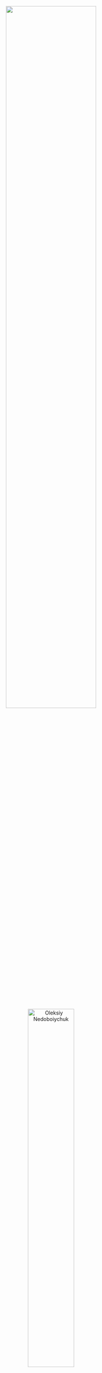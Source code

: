
<div align="center">
   <img src="https://raw.githubusercontent.com/Platane/snk/output/github-contribution-grid-snake.svg" width="70%">
   <div align="center">
  <a href="https://nedo.im/blog">
    <img src="https://img.shields.io/badge/-%E2%9A%A1%20OLEKSIY%20NEDOBOIYCHUK%20%E2%9A%A1-6495ED?style=for-the-badge&labelColor=1a1a1a&logo=github&logoColor=white" alt="Oleksiy Nedoboiychuk" width="50%"/>
  </a>
  </div>
  <br>
  
 
  
  <div>
    <a href="https://linkedin.com/in/lesi-nedo/">
      <img src="https://img.shields.io/badge/LinkedIn-Connect-blue?style=for-the-badge&logo=linkedin" alt="LinkedIn" />
    </a>
    <a href="http://nedo.im/blog/">
      <img src="https://img.shields.io/badge/Website-Visit-2ea44f?style=for-the-badge&logo=safari" alt="Website" />
    </a>
    <a href="mailto:oleksiy12345@live.it">
      <img src="https://img.shields.io/badge/Email-Contact-D14836?style=for-the-badge&logo=gmail" alt="Email" />
    </a>
    <a href="https://www.google.com/maps/place/Pisa">
      <img src="https://img.shields.io/badge/Location-Pisa,%20Italy-orange?style=for-the-badge&logo=google-maps" alt="Location" />
    </a>
  </div>
  
  <br>
  

</div>

## About Me

<div align="center" style="background: linear-gradient(135deg, #f5f7fa 0%, #e8ecf1 100%); border-radius: 20px; padding: 25px; box-shadow: 0 8px 32px rgba(31, 38, 135, 0.1);">

<div style="border-left: 4px solid #6495ED; padding-left: 15px; margin: 20px 0; font-style: italic;">
    <span style="color: #333; font-family: 'Georgia', serif; font-size: 18px;">Forged in the digital fires of Pisa, trained in the arcane arts of AI.</span>
</div>

<img src="https://readme-typing-svg.demolab.com?font=Fira+Code&size=30&duration=3000&pause=1000&color=2F3542&center=true&vCenter=true&width=435&lines=LEVEL+42+TECH+WIZARD;FULL-STACK+DEVELOPER;AI+SPECIALIST;ALGORITHM+ALCHEMIST" alt="Typing SVG" />

<div style="position: relative; margin: 30px 0;">
    <div style="position: absolute; height: 1px; width: 60%; top: 50%; left: 20%; background: linear-gradient(to right, transparent, #6495ED, transparent);"></div>
    <span style="background: #f5f7fa; padding: 0 15px; position: relative; color: #2F3542; font-family: 'Courier New', monospace;">/profile data/</span>
</div>

<table style="width: 90%; border-collapse: separate; border-spacing: 0; margin: 20px auto; border: none;">
    <tr style="background: transparent;">
        <th style="font-family: 'Courier New', monospace; color: #2F3542; text-align: left; padding: 12px; border-bottom: 1px solid #ddd;">Attribute</th>
        <th style="font-family: 'Courier New', monospace; color: #2F3542; text-align: left; padding: 12px; border-bottom: 1px solid #ddd;">Value</th>
    </tr>
    <tr style="background: rgba(255, 255, 255, 0.6);">
        <td style="color: #2F3542; font-weight: bold; padding: 10px; border-bottom: 1px solid #eee;">Class</td>
        <td style="color: #2F3542; padding: 10px; border-bottom: 1px solid #eee; font-family: 'Courier New', monospace;">Junior Software Engineer</td>
    </tr>
    <tr style="background: rgba(245, 247, 250, 0.6);">
        <td style="color: #2F3542; font-weight: bold; padding: 10px; border-bottom: 1px solid #eee;">Origin</td>
        <td style="color: #2F3542; padding: 10px; border-bottom: 1px solid #eee; font-family: 'Courier New', monospace;">Pisa, Italy</td>
    </tr>
    <tr style="background: rgba(255, 255, 255, 0.6);">
        <td style="color: #2F3542; font-weight: bold; padding: 10px; border-bottom: 1px solid #eee;">Training</td>
        <td style="color: #2F3542; padding: 10px; border-bottom: 1px solid #eee; font-family: 'Courier New', monospace;">MSc Computer Science (AI Focus) - <i>University of Pisa</i><br>BSc Computer Science - <i>University of Pisa</i></td>
    </tr>
    <tr style="background: rgba(245, 247, 250, 0.6);">
        <td style="color: #2F3542; font-weight: bold; padding: 10px; border-bottom: 1px solid #eee;">Abilities</td>
        <td style="color: #2F3542; padding: 10px; border-bottom: 1px solid #eee;">
            <div style="display: inline-block; margin: 2px; padding: 4px 8px; background: #e8ecf1; border-radius: 4px; font-size: 12px;">AI Whisperer</div>
            <div style="display: inline-block; margin: 2px; padding: 4px 8px; background: #e0e3e8; border-radius: 4px; font-size: 12px;">Algorithm Tamer</div>
            <div style="display: inline-block; margin: 2px; padding: 4px 8px; background: #d8dbe2; border-radius: 4px; font-size: 12px;">Digital Reinforcer</div>
            <div style="display: inline-block; margin: 2px; padding: 4px 8px; background: #d0d4dc; border-radius: 4px; font-size: 12px;">Stack Constructor</div>
            <div style="display: inline-block; margin: 2px; padding: 4px 8px; background: #c8ccd5; border-radius: 4px; font-size: 12px;">Puzzle Master</div>
        </td>
    </tr>
    <tr style="background: rgba(255, 255, 255, 0.6);">
        <td style="color: #2F3542; font-weight: bold; padding: 10px; border-bottom: 1px solid #eee;">Languages</td>
        <td style="color: #2F3542; padding: 10px; border-bottom: 1px solid #eee;">
            <div style="display: inline-block; margin: 2px; padding: 4px 8px; background: #e6effe; border-radius: 4px; font-size: 12px; border-left: 3px solid #4a69bd;">English: Fluent</div>
            <div style="display: inline-block; margin: 2px; padding: 4px 8px; background: #e6fff2; border-radius: 4px; font-size: 12px; border-left: 3px solid #2ecc71;">Italian: Proficient</div>
            <div style="display: inline-block; margin: 2px; padding: 4px 8px; background: #fff8e6; border-radius: 4px; font-size: 12px; border-left: 3px solid #f1c40f;">Ukrainian: Native</div>
        </td>
    </tr>
    <tr style="background: rgba(245, 247, 250, 0.6);">
        <td style="color: #2F3542; font-weight: bold; padding: 10px; border-bottom: 1px solid #eee;">Secret Power</td>
        <td style="color: #2F3542; padding: 10px; border-bottom: 1px solid #eee; font-style: italic; font-family: 'Georgia', serif;">Patience</td>
    </tr>
    <tr style="background: rgba(255, 255, 255, 0.6);">
        <td style="color: #2F3542; font-weight: bold; padding: 10px; border-bottom: 1px solid #eee;">Weakness</td>
        <td style="color: #2F3542; padding: 10px; border-bottom: 1px solid #eee; font-family: 'Courier New', monospace;">Critical dependency on caffeine infusions</td>
    </tr>
    <tr style="background: rgba(245, 247, 250, 0.6);">
        <td style="color: #2F3542; font-weight: bold; padding: 10px; border-bottom: 1px solid #eee;">Quest</td>
        <td style="color: #2F3542; padding: 10px; border-bottom: 1px solid #eee; font-family: 'Georgia', serif;">
            <div style="border-left: 3px solid #6495ED; padding-left: 10px;">
                To weave elegant code, conquer complex challenges, and continuously evolve. Seeking epic collaborations!
            </div>
        </td>
    </tr>
</table>

<div style="margin: 30px auto; width: 70%; height: 2px; background: linear-gradient(to right, transparent, #6495ED 50%, transparent);"></div>

<pre style="font-family: 'Courier New', monospace; color: #333; text-align: center; line-height: 1.2;">
     ___           ___           ___           ___     
    /\  \         /\__\         /\  \         /\  \    
   /::\  \       /:/ _/_       /::\  \       /::\  \   
  /:/\:\  \     /:/ /\__\     /:/\:\  \     /:/\:\  \  
 /:/  \:\  \   /:/ /:/ _/_   /:/ /::\  \   /:/ /::\  \ 
/:/__/ \:\__\ /:/_/:/ /\__\ /:/_/:/\:\__\ /:/_/:/\:\__\
\:\  \ /:/  / \:\/:/ /:/  / \:\/:/  \/__/ \:\/:/  \/__/
 \:\  /:/  /   \::/_/:/  /   \::/__/       \::/__/     
  \:\/:/  /     \:\/:/  /     \:\  \        \:\  \     
   \::/  /       \::/  /       \:\__\        \:\__\    
    \/__/         \/__/         \/__/         \/__/    
</pre>

</div>

## Tech Arsenal

<table align="center">
  <tr>
    <td align="center">
      <h3>🔠 Languages</h3>
      <div>
        <img src="https://img.shields.io/badge/Python-3776AB?style=for-the-badge&logo=python&logoColor=white" />
        <img src="https://img.shields.io/badge/C++-00599C?style=for-the-badge&logo=cplusplus&logoColor=white" />
        <img src="https://img.shields.io/badge/C-A8B9CC?style=for-the-badge&logo=c&logoColor=white" />
        <img src="https://img.shields.io/badge/LaTeX-008080?style=for-the-badge&logo=latex&logoColor=white" />
      </div>
    </td>
    <td align="center">
      <h3>🌐 Frontend</h3>
      <div>
        <img src="https://img.shields.io/badge/HTML5-E34F26?style=for-the-badge&logo=html5&logoColor=white" />
        <img src="https://img.shields.io/badge/CSS3-1572B6?style=for-the-badge&logo=css3&logoColor=white" />
        <img src="https://img.shields.io/badge/JavaScript-F7DF1E?style=for-the-badge&logo=javascript&logoColor=black" />
        <img src="https://img.shields.io/badge/TypeScript-3178C6?style=for-the-badge&logo=typescript&logoColor=white" />
      </div>
    </td>
  </tr>
  <tr>
    <td align="center">
      <h3>🧩 Frameworks</h3>
      <div>
        <img src="https://img.shields.io/badge/Django-092E20?style=for-the-badge&logo=django&logoColor=white" />
        <img src="https://img.shields.io/badge/Angular-DD0031?style=for-the-badge&logo=angular&logoColor=white" />
        <img src="https://img.shields.io/badge/Svelte-FF3E00?style=for-the-badge&logo=svelte&logoColor=white" />
        <img src="https://img.shields.io/badge/Spring_Boot-6DB33F?style=for-the-badge&logo=spring-boot&logoColor=white" />
      </div>
    </td>
    <td align="center">
      <h3>🧠 ML/AI</h3>
      <div>
        <img src="https://img.shields.io/badge/PyTorch-EE4C2C?style=for-the-badge&logo=pytorch&logoColor=white" />
        <img src="https://img.shields.io/badge/TensorFlow-FF6F00?style=for-the-badge&logo=tensorflow&logoColor=white" />
        <img src="https://img.shields.io/badge/scikit--learn-F7931E?style=for-the-badge&logo=scikit-learn&logoColor=white" />
      </div>
    </td>
  </tr>
  <tr>
    <td align="center">
      <h3>📊 Data Science</h3>
      <div>
        <img src="https://img.shields.io/badge/Pandas-150458?style=for-the-badge&logo=pandas&logoColor=white" />
        <img src="https://img.shields.io/badge/NumPy-013243?style=for-the-badge&logo=numpy&logoColor=white" />
        <img src="https://img.shields.io/badge/Matplotlib-11557c?style=for-the-badge" />
        <img src="https://img.shields.io/badge/Seaborn-3776AB?style=for-the-badge" />
      </div>
    </td>
    <td align="center">
      <h3>🗄️ Databases</h3>
      <div>
        <img src="https://img.shields.io/badge/MySQL-4479A1?style=for-the-badge&logo=mysql&logoColor=white" />
        <img src="https://img.shields.io/badge/PostgreSQL-4169E1?style=for-the-badge&logo=postgresql&logoColor=white" />
        <img src="https://img.shields.io/badge/MongoDB-47A248?style=for-the-badge&logo=mongodb&logoColor=white" />
      </div>
    </td>
  </tr>
  <tr>
    <td align="center" colspan="2">
      <h3>🛠️ DevOps & Tools</h3>
      <div>
        <img src="https://img.shields.io/badge/Git-F05032?style=for-the-badge&logo=git&logoColor=white" />
        <img src="https://img.shields.io/badge/Docker-2496ED?style=for-the-badge&logo=docker&logoColor=white" />
        <img src="https://img.shields.io/badge/Linux-FCC624?style=for-the-badge&logo=linux&logoColor=black" />
        <img src="https://img.shields.io/badge/VS_Code-007ACC?style=for-the-badge&logo=visual-studio-code&logoColor=white" />
        <img src="https://img.shields.io/badge/GitHub-181717?style=for-the-badge&logo=github&logoColor=white" />
      </div>
    </td>
  </tr>
</table>

<div align="center">
  <details>
    <summary><b>📈 Skill Proficiency Chart</b></summary>
    <br>
    <img
    src="https://cr-ss-service.azurewebsites.net/api/ScreenShot?widget=summary&username=lesi-nedo&badges=2&show-avatar=false&style=--header-bg-color:%23000;--border-radius:10px"
    />
  </details>
</div>

## Professional Journey

<div align="center">
  <img src="https://img.shields.io/badge/Experience-Professional%20Growth-blue?style=for-the-badge" alt="Experience"/>
  <br>
</div>

```mermaid
%%{init: {'theme': 'dark', 'themeVariables': { 'primaryColor': '#6495ED', 'primaryTextColor': '#fff', 'primaryBorderColor': '#6495ED', 'lineColor': '#F8B229', 'secondaryColor': '#006100', 'tertiaryColor': '#444444' }}}%%
timeline
    title My Professional Journey
    2019 : Started BSc in Computer Science
         : University of Pisa, Italy
         : Core CS fundamentals & programming
    2022 : Full-Stack Developer
         : TAI Solutions S.R.L
         : Developed enterprise applications with Spring Boot & Angular
         : Built scalable backend services & responsive UIs
    2023 : Started MSc in AI
         : University of Pisa, Italy
         : Focus: Machine Learning & Neural Networks
         : Research in Reinforcement Learning
    2025 : Expected Graduation
         : Ready for advanced AI Engineering roles
```

## Projects

<div align="center">
  <img src="https://raw.githubusercontent.com/andreasbm/readme/master/assets/lines/rainbow.png" width="70%">
  <h2><span style="color: #6495ED;">DIGITAL CREATIONS</span></h2>
</div>

<table width="100%" border="0" align="center">
<tr>
<td width="50%" align="center">

<div style="border: 1px solid #cccccc; border-radius: 10px; padding: 15px; background: linear-gradient(145deg, #f8f9fa, #e9ecef);">
  <h3 align="center"><img src="https://img.shields.io/badge/-NEURAL%20NETWORK-313131?style=flat-square"/> FROM SCRATCH</h3>
  <hr style="border: 1px solid #6495ED;">
  <p align="center" style="color: #212529;">Designed a flexible Neural Network using only Python and NumPy, implementing forward and backward propagation with Nesterov momentum optimization. Added L1/L2 regularization and grid search for hyperparameter tuning.</p>
  <div align="center">
    <img src="https://img.shields.io/badge/Python-3776AB?style=for-the-badge&logo=python&logoColor=white" />
    <img src="https://img.shields.io/badge/NumPy-013243?style=for-the-badge&logo=numpy&logoColor=white" />
  </div>
</div>

</td>
<td width="50%" align="center">

<div style="border: 1px solid #cccccc; border-radius: 10px; padding: 15px; background: linear-gradient(145deg, #f8f9fa, #e9ecef);">
  <h3 align="center"><img src="https://img.shields.io/badge/-PROBLOG%20BASED-313131?style=flat-square"/> AI AGENT</h3>
  <hr style="border: 1px solid #DD0031;">
  <p align="center" style="color: #212529;">Developed an AI agent using ProbLog for a 2D fighting game that adapts to opponents through dynamic probability estimation. Outperformed MCTS, MinMax, and Prolog-based agents in simulations.</p>
  <div align="center">
    <img src="https://img.shields.io/badge/ProbLog-AA0000?style=for-the-badge" />
    <img src="https://img.shields.io/badge/Probabilistic_Programming-8A2BE2?style=for-the-badge" />
  </div>
</div>

</td>
</tr>

<tr><td colspan="2" align="center">
  <div style="margin: 10px;">
    <img src="https://raw.githubusercontent.com/andreasbm/readme/master/assets/lines/fire.png" width="70%">
  </div>
</td></tr>

<tr>
<td width="50%" align="center">

<div style="border: 1px solid #cccccc; border-radius: 10px; padding: 15px; background: linear-gradient(145deg, #f8f9fa, #e9ecef);">
  <h3 align="center"><img src="https://img.shields.io/badge/-TELEGRAM%20BOT-313131?style=flat-square"/> WITH GITHUB INTEGRATION</h3>
  <hr style="border: 1px solid #0088cc;">
  <p align="center" style="color: #212529;">Created a Telegram bot that integrates with GitHub webhooks to provide repository event notifications and respond to user commands.</p>
  <div align="center">
    <img src="https://img.shields.io/badge/Python-3776AB?style=for-the-badge&logo=python&logoColor=white" />
    <img src="https://img.shields.io/badge/Telegram-2CA5E0?style=for-the-badge&logo=telegram&logoColor=white" />
    <img src="https://img.shields.io/badge/GitHub_API-181717?style=for-the-badge&logo=github&logoColor=white" />
  </div>
</div>

</td>
<td width="50%" align="center">

<div style="border: 1px solid #cccccc; border-radius: 10px; padding: 15px; background: linear-gradient(145deg, #f8f9fa, #e9ecef);">
  <h3 align="center"><img src="https://img.shields.io/badge/-PERSONAL%20WEB-313131?style=flat-square"/> APPLICATION</h3>
  <hr style="border: 1px solid #FF3E00;">
  <p align="center" style="color: #212529;">Developed a personal website using Svelte and Django with PostgreSQL database integration. Deployed on AWS using Nginx and Apache.</p>
  <div align="center">
    <img src="https://img.shields.io/badge/Svelte-FF3E00?style=for-the-badge&logo=svelte&logoColor=white" />
    <img src="https://img.shields.io/badge/Django-092E20?style=for-the-badge&logo=django&logoColor=white" />
    <img src="https://img.shields.io/badge/PostgreSQL-4169E1?style=for-the-badge&logo=postgresql&logoColor=white" />
    <img src="https://img.shields.io/badge/AWS-232F3E?style=for-the-badge&logo=amazon-aws&logoColor=white" />
  </div>
</div>

</td>
</tr>

<tr><td colspan="2" align="center">
  <div style="margin: 10px;">
    <img src="https://raw.githubusercontent.com/andreasbm/readme/master/assets/lines/solar.png" width="70%">
  </div>
</td></tr>

<tr>
<td width="50%" align="center">

<div style="border: 1px solid #cccccc; border-radius: 10px; padding: 15px; background: linear-gradient(145deg, #f8f9fa, #e9ecef);">
  <h3 align="center"><img src="https://img.shields.io/badge/-PROFESSIONAL%20CYCLING-313131?style=flat-square"/> ANALYSIS</h3>
  <hr style="border: 1px solid #F7931E;">
  <p align="center" style="color: #212529;">Applied data mining techniques including cleaning, imputation, transformation, anomaly detection, and clustering to analyze cycling data and predict rider performance.</p>
  <div align="center">
    <img src="https://img.shields.io/badge/Python-3776AB?style=for-the-badge&logo=python&logoColor=white" />
    <img src="https://img.shields.io/badge/Data_Mining-F7931E?style=for-the-badge" />
    <img src="https://img.shields.io/badge/Machine_Learning-025E8C?style=for-the-badge" />
  </div>
</div>

</td>
<td width="50%" align="center">

<div style="border: 1px solid #cccccc; border-radius: 10px; padding: 15px; background: linear-gradient(145deg, #f8f9fa, #e9ecef);">
  <h3 align="center"><img src="https://img.shields.io/badge/-FILE%20MANAGEMENT-313131?style=flat-square"/> SYSTEM</h3>
  <hr style="border: 1px solid #A8B9CC;">
  <p align="center" style="color: #212529;">Designed a concurrent file management protocol in C with socket programming to handle multiple clients, supporting file operations with error handling and cache management.</p>
  <div align="center">
    <img src="https://img.shields.io/badge/C-A8B9CC?style=for-the-badge&logo=c&logoColor=white" />
    <img src="https://img.shields.io/badge/Socket_Programming-6C7B8B?style=for-the-badge" />
    <img src="https://img.shields.io/badge/Multi_threading-5C3566?style=for-the-badge" />
  </div>
</div>

</td>
</tr>
</table>

## Performance Analytics

<div align="center">
 
  <p><img src="https://img.shields.io/badge/GitHub-Statistics-orange?style=for-the-badge" alt="GitHub Stats"/></p>
  
  <img height="180em" src="https://github-readme-stats.vercel.app/api?username=lesi-nedo&show_icons=true&theme=tokyonight&include_all_commits=true&count_private=true"/>
  <img height="180em" src="https://github-readme-stats.vercel.app/api/top-langs/?username=lesi-nedo&layout=compact&langs_count=7&theme=tokyonight"/>
  
  <p>
    <img src="https://github-readme-streak-stats.herokuapp.com/?user=lesi-nedo&theme=tokyonight" alt="GitHub streak stats" />
  </p>
  <br>
  <img src="https://raw.githubusercontent.com/andreasbm/readme/master/assets/lines/colored.png" width="70%">
  
  <img src="https://github-readme-activity-graph.vercel.app/graph?username=lesi-nedo&theme=react-dark&hide_border=true" width="70%">
</div>

## Current Focus

<div align="center">
  <img src="https://media.giphy.com/media/v1.Y2lkPTc5MGI3NjExN2N4MTNibWJjMG44YW91azA0a2JyZTZnYnV0dTdxc2psOWYyMXZsdSZlcD12MV9pbnRlcm5hbF9naWZfYnlfaWQmY3Q9Zw/juua9i2c2fA0AIp2iq/giphy.gif" width="400"/>
  <table>
    <tr>
      <td align="center" width="96">
        <img src="https://techstack-generator.vercel.app/python-icon.svg" width="65" height="65" alt="Python" />
        <br>Advanced ML
      </td>
      <td align="center" width="96">
        <img src="https://techstack-generator.vercel.app/js-icon.svg" width="65" height="65" alt="JavaScript" />
        <br>Modern JS
      </td>
      <td align="center" width="96">
        <img src="https://techstack-generator.vercel.app/docker-icon.svg" width="65" height="65" alt="Docker" />
        <br>DevOps
      </td>
      <td align="center" width="96">
        <img src="https://techstack-generator.vercel.app/kubernetes-icon.svg" width="65" height="65" alt="Kubernetes" />
        <br>Orchestration
      </td>
      <td align="center" width="96">
        <img src="https://techstack-generator.vercel.app/aws-icon.svg" width="65" height="65" alt="AWS" />
        <br>Cloud Native
      </td>
    </tr>
  </table>
</div>

## Connect with Me

<div align="center">
  <img src="https://media.giphy.com/media/v1.Y2lkPTc5MGI3NjExNGJtaW83cmR6ajZrOXk1M296Nmx5aTkwcGc3bjExcnVtcmFiMDQwdCZlcD12MV9pbnRlcm5hbF9naWZfYnlfaWQmY3Q9Zw/l0HlTy9x8FZo0XO1i/giphy.gif" width="400"/>
  <h4>Let's build something amazing together!</h4>
  
  <a href="https://linkedin.com/in/lesi-nedo/"><img src="https://img.shields.io/badge/LinkedIn-0077B5?style=for-the-badge&logo=linkedin&logoColor=white"></a>
  <a href="http://nedo.im/blog/"><img src="https://img.shields.io/badge/Website-00C7B7?style=for-the-badge&logo=netlify&logoColor=white"></a>
  <a href="mailto:oleksiy12345@live.it"><img src="https://img.shields.io/badge/Email-D14836?style=for-the-badge&logo=gmail&logoColor=white"></a>
  <a href="https://github.com/lesi-nedo"><img src="https://img.shields.io/badge/GitHub-100000?style=for-the-badge&logo=github&logoColor=white"></a>
</div>

<br>

<div align="center">
  <img src="https://komarev.com/ghpvc/?username=lesi-nedo&color=blueviolet&style=flat-square&label=Profile+Visits" />
  
  <p><small>"The function of good software is to make the complex appear to be simple." — Grady Booch</small></p>
  
</div>
